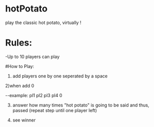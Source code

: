# hotPotato
play the classic hot potato, virtually !

# Rules:

-Up to 10 players can play

#How to Play:

1) add players one by one seperated by a space

2)when add 0

  --example: pl1 pl2 pl3 pl4 0
  
3) answer how many times "hot potato" is going to be said and thus, passed
    (repeat step until one player left)
    
4) see winner 
